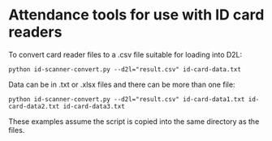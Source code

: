 # Attendance tools for use with ID card readers

To convert card reader files to a .csv file suitable for loading into D2L:

    python id-scanner-convert.py --d2l="result.csv" id-card-data.txt

Data can be in .txt or .xlsx files and there can be more than one file:

    python id-scanner-convert.py --d2l="result.csv" id-card-data1.txt id-card-data2.txt id-card-data3.txt

These examples assume the script is copied into the same directory as the files. 